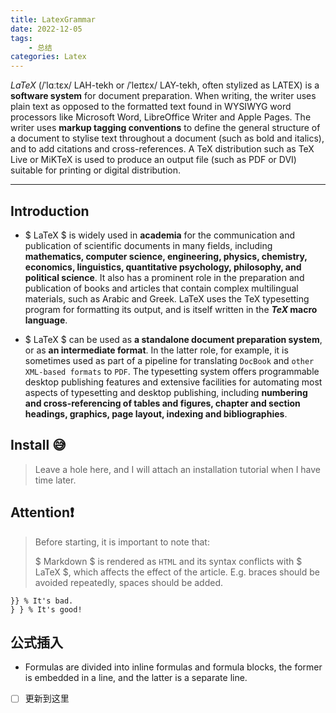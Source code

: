 ```yaml
---
title: LatexGrammar
date: 2022-12-05
tags: 
    - 总结
categories: Latex
---
```


$LaTeX$ (/ˈlɑːtɛx/ LAH-tekh or /ˈleɪtɛx/ LAY-tekh, often stylized as LATEX) is a **software system** for document preparation. When writing, the writer uses plain text as opposed to the formatted text found in WYSIWYG word processors like Microsoft Word, LibreOffice Writer and Apple Pages. The writer uses **markup tagging conventions** to define the general structure of a document to stylise text throughout a document (such as bold and italics), and to add citations and cross-references. A TeX distribution such as TeX Live or MiKTeX is used to produce an output file (such as PDF or DVI) suitable for printing or digital distribution.

<!--more-->

----------

## Introduction

- $ LaTeX $ is widely used in **academia** for the communication and publication of scientific documents in many fields, including **mathematics, computer science, engineering, physics, chemistry, economics, linguistics, quantitative psychology, philosophy, and political science**. It also has a prominent role in the preparation and publication of books and articles that contain complex multilingual materials, such as Arabic and Greek. LaTeX uses the TeX typesetting program for formatting its output, and is itself written in the **$TeX$ macro language**.

- $ LaTeX $ can be used as **a standalone document preparation system**, or as **an intermediate format**. In the latter role, for example, it is sometimes used as part of a pipeline for translating `DocBook` and `other XML-based formats` to `PDF`. The typesetting system offers programmable desktop publishing features and extensive facilities for automating most aspects of typesetting and desktop publishing, including **numbering and cross-referencing of tables and figures, chapter and section headings, graphics, page layout, indexing and bibliographies**.

## Install :sweat_smile:
> Leave a hole here, and I will attach an installation tutorial when I have time later.

## Attention:exclamation:	

> Before starting, it is important to note that:
>
> $ Markdown $ is rendered as `HTML` and its syntax conflicts with $ LaTeX $, which affects the effect of the article. E.g. braces should be avoided repeatedly, spaces should be added.

```
}} % It's bad.
} } % It's good!
```

## 公式插入

- Formulas are divided into inline formulas and formula blocks, the former is embedded in a line, and the latter is a separate line.

- [ ] 更新到这里
